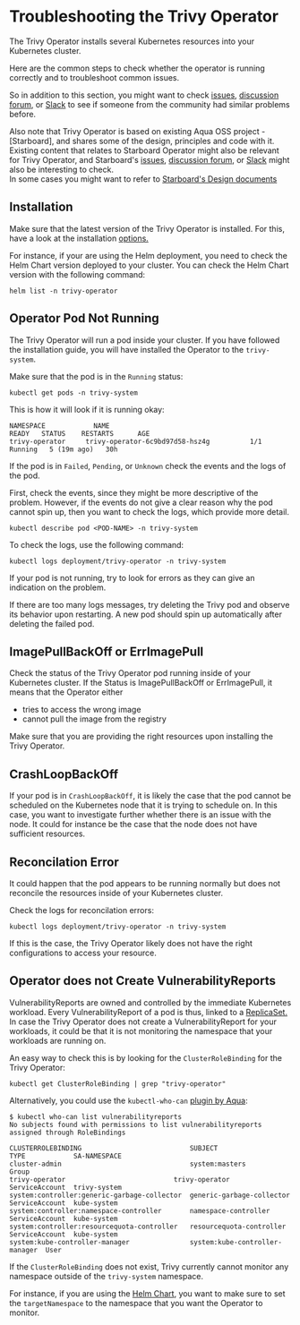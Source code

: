 # Troubleshooting the Trivy Operator

The Trivy Operator installs several Kubernetes resources into your Kubernetes cluster.

Here are the common steps to check whether the operator is running correctly and to troubleshoot common issues.

So in addition to this section, you might want to check [issues](https://github.com/aquasecurity/trivy/issues), [discussion forum](https://github.com/aquasecurity/trivy/discussions), or [Slack](https://slack.aquasec.com) to see if someone from the community had similar problems before.

Also note that Trivy Operator is based on existing Aqua OSS project - [Starboard], and shares some of the design, principles and code with it. Existing content that relates to Starboard Operator might also be relevant for Trivy Operator, and Starboard's [issues](https://github.com/aquasecurity/starboard/issues), [discussion forum](https://github.com/aquasecurity/starboard/discussions), or [Slack](https://slack.aquasec.com) might also be interesting to check.  
In some cases you might want to refer to [Starboard's Design documents](https://aquasecurity.github.io/starboard/latest/design/)

## Installation

Make sure that the latest version of the Trivy Operator is installed. For this, have a look at the installation [options.](./installation/helm.md)

For instance, if your are using the Helm deployment, you need to check the Helm Chart version deployed to your cluster. You can check the Helm Chart version with the following command:
```
helm list -n trivy-operator
```

## Operator Pod Not Running

The Trivy Operator will run a pod inside your cluster. If you have followed the installation guide, you will have installed the Operator to the `trivy-system`.

Make sure that the pod is in the `Running` status:
```
kubectl get pods -n trivy-system
```

This is how it will look if it is running okay:

```
NAMESPACE            NAME                                         READY   STATUS    RESTARTS      AGE
trivy-operator     trivy-operator-6c9bd97d58-hsz4g          1/1     Running   5 (19m ago)   30h
```

If the pod is in `Failed`, `Pending`, or `Unknown` check the events and the logs of the pod.

First, check the events, since they might be more descriptive of the problem. However, if the events do not give a clear reason why the pod cannot spin up, then you want to check the logs, which provide more detail.

```
kubectl describe pod <POD-NAME> -n trivy-system
```

To check the logs, use the following command:
```
kubectl logs deployment/trivy-operator -n trivy-system
```

If your pod is not running, try to look for errors as they can give an indication on the problem.

If there are too many logs messages, try deleting the Trivy pod and observe its behavior upon restarting. A new pod should spin up automatically after deleting the failed pod.

## ImagePullBackOff or ErrImagePull

Check the status of the Trivy Operator pod running inside of your Kubernetes cluster. If the Status is ImagePullBackOff or ErrImagePull, it means that the Operator either

* tries to access the wrong image
* cannot pull the image from the registry

Make sure that you are providing the right resources upon installing the Trivy Operator.

## CrashLoopBackOff

If your pod is in `CrashLoopBackOff`, it is likely the case that the pod cannot be scheduled on the Kubernetes node that it is trying to schedule on.
In this case, you want to investigate further whether there is an issue with the node. It could for instance be the case that the node does not have sufficient resources.

## Reconcilation Error

It could happen that the pod appears to be running normally but does not reconcile the resources inside of your Kubernetes cluster.

Check the logs for reconcilation errors:
```
kubectl logs deployment/trivy-operator -n trivy-system
```

If this is the case, the Trivy Operator likely does not have the right configurations to access your resource.

## Operator does not Create VulnerabilityReports

VulnerabilityReports are owned and controlled by the immediate Kubernetes workload. Every VulnerabilityReport of a pod is thus, linked to a [ReplicaSet.](./index.md) In case the Trivy Operator does not create a VulnerabilityReport for your workloads, it could be that it is not monitoring the namespace that your workloads are running on.

An easy way to check this is by looking for the `ClusterRoleBinding` for the Trivy Operator:

```
kubectl get ClusterRoleBinding | grep "trivy-operator"
```

Alternatively, you could use the `kubectl-who-can` [plugin by Aqua](https://github.com/aquasecurity/kubectl-who-can):

```console
$ kubectl who-can list vulnerabilityreports
No subjects found with permissions to list vulnerabilityreports assigned through RoleBindings

CLUSTERROLEBINDING                           SUBJECT                         TYPE            SA-NAMESPACE
cluster-admin                                system:masters                  Group
trivy-operator                           trivy-operator              ServiceAccount  trivy-system
system:controller:generic-garbage-collector  generic-garbage-collector       ServiceAccount  kube-system
system:controller:namespace-controller       namespace-controller            ServiceAccount  kube-system
system:controller:resourcequota-controller   resourcequota-controller        ServiceAccount  kube-system
system:kube-controller-manager               system:kube-controller-manager  User
```

If the `ClusterRoleBinding` does not exist, Trivy currently cannot monitor any namespace outside of the `trivy-system` namespace.

For instance, if you are using the [Helm Chart](./installation/helm.md), you want to make sure to set the `targetNamespace` to the namespace that you want the Operator to monitor.
